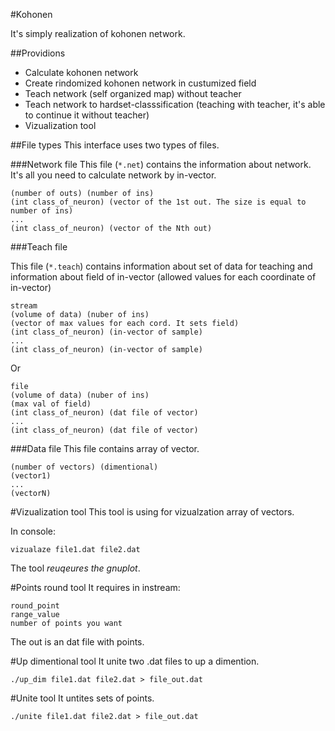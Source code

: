 #Kohonen

It's simply realization of kohonen network.

##Providions

 * Calculate kohonen network
 * Create rindomized kohonen network in custumized field
 * Teach network (self organized map) without teacher
 * Teach network to hardset-classsification (teaching with teacher, it's able to continue it without teacher)
 * Vizualization tool

##File types
This interface uses two types of files.

###Network file
This file (`*.net`) contains the information about network. It's all you need to calculate network by in-vector.

```
(number of outs) (number of ins)
(int class_of_neuron) (vector of the 1st out. The size is equal to number of ins)
...
(int class_of_neuron) (vector of the Nth out)
```

###Teach file

This file (`*.teach`) contains information about set of data for teaching and information about field of in-vector (allowed values for each coordinate of in-vector)

```
stream
(volume of data) (nuber of ins)
(vector of max values for each cord. It sets field)
(int class_of_neuron) (in-vector of sample)
...
(int class_of_neuron) (in-vector of sample)
```

Or

```
file
(volume of data) (nuber of ins)
(max val of field)
(int class_of_neuron) (dat file of vector)
...
(int class_of_neuron) (dat file of vector)
```

###Data file
This file contains array of vector.
```
(number of vectors) (dimentional)
(vector1)
...
(vectorN)
```

#Vizualization tool
This tool is using for vizualzation array of vectors. 

In console:
```
vizualaze file1.dat file2.dat
```

The tool *reuqeures the gnuplot*.

#Points round tool
It requires in instream: 
```
round_point
range_value
number of points you want
```

The out is an dat file with points.

#Up dimentional tool
It unite two .dat files to up a dimention.
```
./up_dim file1.dat file2.dat > file_out.dat
```
#Unite tool
It untites sets of points.
```
./unite file1.dat file2.dat > file_out.dat
```

